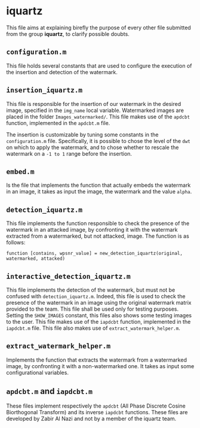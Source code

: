 # iquartz

This file aims at explaining birefly the purpose of every other file submitted from the group **iquartz**, to clarify possible doubts.

## `configuration.m`

This file holds several constants that are used to configure the execution of the insertion and detection of the watermark.

## `insertion_iquartz.m`

This file is responsible for the insertion of our watermark in the desired image, specified in the `img_name` local variable. Watermarked images are placed in the folder `Images_watermarked/`. This file makes use of the `apdcbt` function, implemented in the `apdcbt.m` file.

The insertion is customizable by tuning some constants in the `configuration.m` file. Specifically, it is possible to chose the level of the `dwt` on which to apply the watermark, and to chose whether to rescale the watermark on a `-1 to 1` range before the insertion.

## `embed.m`

Is the file that implements the function that actually embeds the watermark in an image, it takes as input the image, the watermark and the value `alpha`.

## `detection_iquartz.m`

This file implements the function responsible to check the presence of the watermark in an attacked image, by confronting it with the watermark extracted from a watermarked, but not attacked, image. The function is as follows:

`function [contains, wpsnr_value] = new_detection_iquartz(original, watermarked, attacked)`

## `interactive_detection_iquartz.m`

This file implements the detection of the watermark, but must not be confused with `detection_iquartz.m`. Indeed, this file is used to check the presence of the watermark in an image using the original watermark matrix provided to the team. This file shall be used only for testing purposes. Setting the `SHOW_IMAGES` constant, this files also shows some testing images to the user. This file makes use of the `iapdcbt` function, implemented in the `iapdcbt.m` file. This file also makes use of `extract_watermark_helper.m`.

## `extract_watermark_helper.m`

Implements the function that extracts the watermark from a watermarked image, by confronting it with a non-watermarked one. It takes as input some configurational variables.

## `apdcbt.m` and `iapdcbt.m`

These files implement respectively the `apdcbt` (All Phase Discrete Cosine Biorthogonal Transform) and its inverse `iapdcbt` functions. These files are developed by Zabir Al Nazi and not by a member of the iquartz team.
